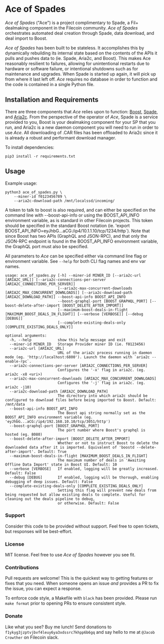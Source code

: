 # Ace of Spades

_Ace of Spades_ ("Ace") is a project complimentary to Spade, a Fil+ dealmaking component in the Filecoin community. _Ace of Spades_ orchestrates automated deal creation through Spade, data download, and deal import to Boost.

_Ace of Spades_ has been built to be stateless. It accomplishes this by dynamically rebuilding its internal state based on the contents of the APIs it pulls and pushes data to (ie. Spade, Aria2c, and Boost). This makes Ace reasonably resilient to failures, allowing for unintentional restarts due to hardware or software failure, or intentional shutdowns such as for maintenance and upgrades. When Spade is started up again, it will pick up from where it last left off. _Ace_ requires no database in order to function and the code is contained in a single Python file.


## Installation and Requirements
There are three components that _Ace_ relies upon to function: [Boost](https://boost.filecoin.io/), [Spade](https://github.com/ribasushi/spade), and [Aria2c](https://aria2.github.io/). From the perspective of the operator of _Ace_, Spade is a service provided to you, Boost is your dealmaking component for your SP that you run, and Aria2c is a new daemon component you will need to run in order to use _Ace_. All downloading of .CAR files has been offloaded to Aria2c since it is already a robust and performant download manager.

To install dependencies:
```
pip3 install -r requirements.txt
```

## Usage

Example usage:

```
python3 ace_of_spades.py \
    --miner-id f0123456789 \
    --aria2c-download-path /mnt/localssd/incoming/
```

A token to talk to boost is also required, and can either be specified on the command line with --boost-api-info or using the BOOST_API_INFO environment variable, as is standard in other Filecoin projects. This token should be specified in the standard Boost notation (ie. 'export BOOST_API_INFO=eyJhbG...aCG:/ip4/10.1.1.10/tcp/1234/http`). Note that since Boost has two APIs (GraphQL and JSON-RPC), and that only the JSON-RPC endpoint is found in the BOOST_API_INFO environment variable, the GraphQL port must also be specified.

All parameters to _Ace_ can be specified either via command line flag or environment variable. See `--help` for both CLI flag names and env var names.
```
usage: ace_of_spades.py [-h] --miner-id MINER_ID [--aria2c-url [ARIA2C_URL]] [--aria2c-connections-per-server [ARIA2C_CONNECTIONS_PER_SERVER]]
                        [--aria2c-max-concurrent-downloads [ARIA2C_MAX_CONCURRENT_DOWNLOADS]] [--aria2c-download-path [ARIA2C_DOWNLOAD_PATH]] --boost-api-info BOOST_API_INFO
                        --boost-graphql-port [BOOST_GRAPHQL_PORT] [--boost-delete-after-import [BOOST_DELETE_AFTER_IMPORT]]
                        [--maximum-boost-deals-in-flight [MAXIMUM_BOOST_DEALS_IN_FLIGHT]] [--verbose [VERBOSE]] [--debug [DEBUG]]
                        [--complete-existing-deals-only [COMPLETE_EXISTING_DEALS_ONLY]]

optional arguments:
  -h, --help            show this help message and exit
  --miner-id MINER_ID   Storage Provider miner ID (ie. f0123456)
  --aria2c-url [ARIA2C_URL]
                        URL of the aria2c process running in daemon mode (eg. 'http://localhost:6800'). Launch the daemon with `aria2c --enable-rpc`.
  --aria2c-connections-per-server [ARIA2C_CONNECTIONS_PER_SERVER]
                        Configures the '-x' flag in aria2c. (eg. aria2c -x8 <uri>)
  --aria2c-max-concurrent-downloads [ARIA2C_MAX_CONCURRENT_DOWNLOADS]
                        Configures the '-j' flag in aria2c. (eg. aria2c -j10)
  --aria2c-download-path [ARIA2C_DOWNLOAD_PATH]
                        The directory into which aria2c should be configured to download files before being imported to Boost. Default: /mnt/data
  --boost-api-info BOOST_API_INFO
                        The Boost api string normally set as the BOOST_API_INFO environment variable (eg. 'eyJhbG...aCG:/ip4/192.168.10.10/tcp/3051/http')
  --boost-graphql-port [BOOST_GRAPHQL_PORT]
                        The port number where Boost's graphql is hosted (eg. 8080)
  --boost-delete-after-import [BOOST_DELETE_AFTER_IMPORT]
                        Whether or not to instruct Boost to delete the downloaded data after it is imported. Equivalent of 'boostd --delete-after-import'. Default: True
  --maximum-boost-deals-in-flight [MAXIMUM_BOOST_DEALS_IN_FLIGHT]
                        The maximum number of deals in 'Awaiting Offline Data Import' state in Boost UI. Default: 10
  --verbose [VERBOSE]   If enabled, logging will be greatly increased. Default: False
  --debug [DEBUG]       If enabled, logging will be thorough, enabling debugging of deep issues. Default: False
  --complete-existing-deals-only [COMPLETE_EXISTING_DEALS_ONLY]
                        Setting this flag will prevent new deals from being requested but allow existing deals to complete. Useful for cleaning out the deals pipeline to debug,
                        or otherwise. Default: False
```

### Support

Consider this code to be provided without support. Feel free to open tickets, but responses will be best-effort.

### License

MIT license. Feel free to use _Ace of Spades_ however you see fit.

### Contributions

Pull requests are welcome! This is the quickest way to getting features or fixes that you need. When someone opens an issue _and_ provides a PR to fix the issue, you can expect a response.

To enforce code style, a Makefile with `black` has been provided. Please run `make format` prior to opening PRs to ensure consistent style.

### Donate

Like what you see? Buy me lunch! Send donations to `f1ykyg3jzptvjbvf4leuy6ya3xdssrc7khpp6b6gq` and say hello to me at `@Jacob Crowther` on Filecoin slack.